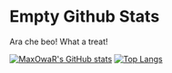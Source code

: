 # Empty Github Stats

Ara che beo! 
What a treat!

[![MaxOwaR's GitHub stats](https://github-readme-stats.vercel.app/api?username=maxowar&show_icons=true&theme=dracula)](https://github.com/anuraghazra/github-readme-stats)
[![Top Langs](https://github-readme-stats.vercel.app/api/top-langs/?username=maxowar&layout=compact)](https://github.com/anuraghazra/github-readme-stats)
